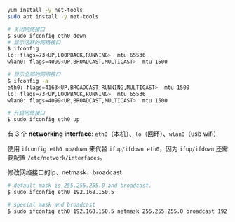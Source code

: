 ```bash
yum install -y net-tools
sudo apt install -y net-tools
```

```bash
# 关闭网络接口
$ sudo ifconfig eth0 down
# 显示活跃的网络接口
$ ifconfig 
lo: flags=73<UP,LOOPBACK,RUNNING>  mtu 65536
wlan0: flags=4099<UP,BROADCAST,MULTICAST>  mtu 1500

# 显示全部的网络接口
$ ifconfig -a
eth0: flags=4163<UP,BROADCAST,RUNNING,MULTICAST>  mtu 1500
lo: flags=73<UP,LOOPBACK,RUNNING>  mtu 65536
wlan0: flags=4099<UP,BROADCAST,MULTICAST>  mtu 1500

# 开启网络接口
$ sudo ifconfig eth0 up
```

有 3 个 **networking interface**: `eth0`（本机）、`lo`（回环）、`wlan0`（usb wifi）

使用 `ifconfig eth0 up/down` 来代替 `ifup/ifdown eth0`，因为 `ifup/ifdown` 还需要配置 `/etc/network/interfaces`。



修改网络接口的ip、netmask、broadcast

```bash
# default mask is 255.255.255.0 and broadcast.
$ sudo ifconfig eth0 192.168.150.5

# special mask and broadcast
$ sudo ifconfig eth0 192.168.150.5 netmask 255.255.255.0 broadcast 192.168.150.2
```

